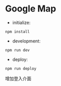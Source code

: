 # Google Map

- initialize:

```
npm install
```

- development:

```
npm run dev
```

- deploy:

```
npm run deploy
```

增加登入介面